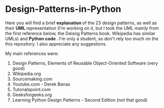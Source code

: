 # Design-Patterns-in-Python

Here you will find a brief <b> explanation </b> of the 23 design patterns, as well as their <b> UML </b> representation (I'm working on it, but I took the UML mainly from the first reference below, the Deisng Patterns book. Wikipedia has similar UMLs) and <b> Python code </b>.
I'm only a student, so don't rely too much on the this repository. I also appreciate any suggestions.

My main references were:
1. Design Patterns, Elements of Reusable Object-Oriented Software (very good)
2. Wikipedia.org
3. Sourcemaking.com
4. Youtube.com - Derek Banas
5. Tutorialspoint.com
6. Geeksforgeeks.org
7. Learning Python Design Patterns - Second Edition (not that good)
